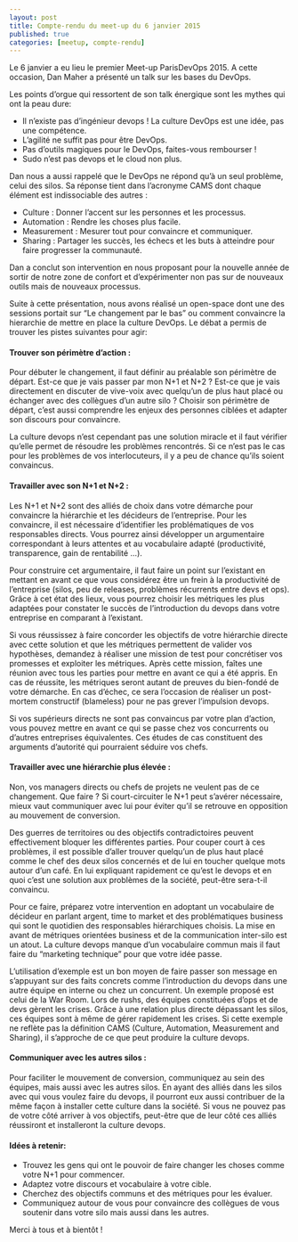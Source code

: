 ```yaml
---
layout: post
title: Compte-rendu du meet-up du 6 janvier 2015
published: true
categories: [meetup, compte-rendu]
---
```


Le 6 janvier a eu lieu le premier Meet-up ParisDevOps 2015. A cette occasion, Dan Maher a présenté un talk sur les bases du DevOps.

Les points d’orgue qui ressortent de son talk énergique sont les mythes qui ont la peau dure:

-   Il n’existe pas d’ingénieur devops ! La culture DevOps est une idée, pas une compétence.
-   L’agilité ne suffit pas pour être DevOps.
-   Pas d’outils magiques pour le DevOps, faites-vous rembourser !
-   Sudo n’est pas devops et le cloud non plus.

Dan nous a aussi rappelé que le DevOps ne répond qu’à un seul problème, celui des silos. Sa réponse tient dans l’acronyme CAMS dont chaque élément est indissociable des autres :

-   Culture : Donner l’accent sur les personnes et les processus.
-   Automation : Rendre les choses plus facile.
-   Measurement : Mesurer tout pour convaincre et communiquer.
-   Sharing : Partager les succès, les échecs et les buts à atteindre pour faire progresser la communauté.

Dan a conclut son intervention en nous proposant pour la nouvelle année de sortir de notre zone de confort et d’expérimenter non pas sur de nouveaux outils mais de nouveaux processus.

Suite à cette présentation, nous avons réalisé un open-space dont une des sessions portait sur “Le changement par le bas” ou comment convaincre la hierarchie de mettre en place la culture DevOps. Le débat a permis de trouver les pistes suivantes pour agir:

#### Trouver son périmètre d’action :

Pour débuter le changement, il faut définir au préalable son périmètre de départ. Est-ce que je vais passer par mon N+1 et N+2 ? Est-ce que je vais directement en discuter de vive-voix avec quelqu’un de plus haut placé ou échanger avec des collègues d’un autre silo ? Choisir son périmètre de départ, c’est aussi comprendre les enjeux des personnes ciblées et adapter son discours pour convaincre.

La culture devops n’est cependant pas une solution miracle et il faut vérifier qu’elle permet de résoudre les problèmes rencontrés. Si ce n’est pas le cas pour les problèmes de vos interlocuteurs, il y a peu de chance qu’ils soient convaincus.

#### Travailler avec son N+1 et N+2 :

Les N+1 et N+2 sont des alliés de choix dans votre démarche pour convaincre la hiérarchie et les décideurs de l’entreprise. Pour les convaincre, il est nécessaire d’identifier les problématiques de vos responsables directs. Vous pourrez ainsi développer un argumentaire correspondant à leurs attentes et au vocabulaire adapté (productivité, transparence, gain de rentabilité …).

Pour construire cet argumentaire, il faut faire un point sur l’existant en mettant en avant ce que vous considérez être un frein à la productivité de l’entreprise (silos, peu de releases, problèmes récurrents entre devs et ops).
Grâce à cet état des lieux, vous pourrez choisir les métriques les plus adaptées pour constater le succès de l’introduction du devops dans votre entreprise en comparant à l’existant.

Si vous réussissez à faire concorder les objectifs de votre hiérarchie directe avec cette solution et que les métriques permettent de valider vos hypothèses, demandez à réaliser une mission de test pour concrétiser vos promesses et exploiter les métriques. Après cette mission, faîtes une réunion avec tous les parties pour mettre en avant ce qui a été appris. En cas de réussite, les métriques seront autant de preuves du bien-fondé de votre démarche. En cas d’échec, ce sera l’occasion de réaliser un post-mortem constructif (blameless) pour ne pas grever l’impulsion devops.

Si vos supérieurs directs ne sont pas convaincus par votre plan d’action, vous pouvez mettre en avant ce qui se passe chez vos concurrents ou d’autres entreprises équivalentes. Ces études de cas constituent des arguments d’autorité qui pourraient séduire vos chefs.

#### Travailler avec une hiérarchie plus élevée :

Non, vos managers directs ou chefs de projets ne veulent pas de ce changement. Que faire ? Si court-circuiter le N+1 peut s’avérer nécessaire, mieux vaut communiquer avec lui pour éviter qu’il se retrouve en opposition au mouvement de conversion.

Des guerres de territoires ou des objectifs contradictoires peuvent effectivement bloquer les différentes parties. Pour couper court à ces problèmes, il est possible d’aller trouver quelqu’un de plus haut placé comme le chef des deux silos concernés et de lui en toucher quelque mots autour d’un café. En lui expliquant rapidement ce qu’est le devops et en quoi c’est une solution aux problèmes de la société, peut-être sera-t-il convaincu.

Pour ce faire, préparez votre intervention en adoptant un vocabulaire de décideur en parlant argent, time to market et des problématiques business qui sont le quotidien des responsables hiérarchiques choisis. La mise en avant de métriques orientées business et de la communication inter-silo est un atout. La culture devops manque d’un vocabulaire commun mais il faut faire du “marketing technique” pour que votre idée passe.

L’utilisation d’exemple est un bon moyen de faire passer son message en s’appuyant sur des faits concrets comme l’introduction du devops dans une autre équipe en interne ou chez un concurrent. Un exemple proposé est celui de la War Room. Lors de rushs, des équipes constituées d’ops et de devs gèrent les crises. Grâce à une relation plus directe dépassant les silos, ces équipes sont à même de gérer rapidement les crises. Si cette exemple ne reflète pas la définition CAMS (Culture, Automation, Measurement and Sharing), il s’approche de ce que peut produire la culture devops.

#### Communiquer avec les autres silos :

Pour faciliter le mouvement de conversion, communiquez au sein des équipes, mais aussi avec les autres silos. En ayant des alliés dans les silos avec qui vous voulez faire du devops, il pourront eux aussi contribuer de la même façon à installer cette culture dans la société. Si vous ne pouvez pas de votre côté arriver à vos objectifs, peut-être que de leur côté ces alliés réussiront et installeront la culture devops.

#### Idées à retenir:

-   Trouvez les gens qui ont le pouvoir de faire changer les choses comme votre N+1 pour commencer.
-   Adaptez votre discours et vocabulaire à votre cible.
-   Cherchez des objectifs communs et des métriques pour les évaluer.
-   Communiquez autour de vous pour convaincre des collègues de vous soutenir dans votre silo mais aussi dans les autres.

Merci à tous et à bientôt !
